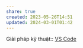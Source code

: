 ```yaml
---
share: true
created: 2023-05-26T14:51
updated: 2024-03-01T01:42
---
```

Giải pháp kỹ thuật:: [VS Code](./VS%20Code.md)